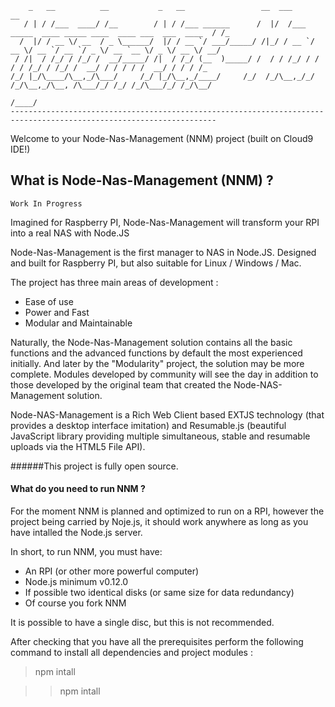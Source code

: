 
        _   __          __           _   __                 __  ___                                                  __ 
       / | / /___  ____/ /__        / | / /___ ______      /  |/  /___ _____  ____ _____ ____  ____ ___  ___  ____  / /_
      /  |/ / __ \/ __  / _ \______/  |/ / __ `/ ___/_____/ /|_/ / __ `/ __ \/ __ `/ __ `/ _ \/ __ `__ \/ _ \/ __ \/ __/
     / /|  / /_/ / /_/ /  __/_____/ /|  / /_/ (__  )_____/ /  / / /_/ / / / / /_/ / /_/ /  __/ / / / / /  __/ / / / /_  
    /_/ |_/\____/\__,_/\___/     /_/ |_/\__,_/____/     /_/  /_/\__,_/_/ /_/\__,_/\__, /\___/_/ /_/ /_/\___/_/ /_/\__/  
                                                                                 /____/                                 
    --------------------------------------------------------------------------------------------------------------------


Welcome to your Node-Nas-Management (NNM) project (built on Cloud9 IDE!)

## What is Node-Nas-Management (NNM) ?

    Work In Progress
Imagined for Raspberry PI, Node-Nas-Management will transform your RPI into a real NAS with Node.JS

Node-Nas-Management is the first manager to NAS in Node.JS. Designed and built for Raspberry PI, but also suitable for Linux / Windows / Mac.

The project has three main areas of development :

* Ease of use
* Power and Fast
* Modular and Maintainable

Naturally, the Node-Nas-Management solution contains all the basic functions and the advanced functions by default the most experienced initially.
And later by the "Modularity" project, the solution may be more complete.
Modules developed by community will see the day in addition to those developed by the original team that created the Node-NAS-Management solution.

Node-NAS-Management is a Rich Web Client based EXTJS technology (that provides a desktop interface imitation) and Resumable.js
(beautiful JavaScript library providing multiple simultaneous, stable and resumable uploads via the HTML5 File API).

######This project is fully open source.


#### What do you need to run NNM ?
For the moment NNM is planned and optimized to run on a RPI, however the project being carried by Noje.js,
it should work anywhere as long as you have intalled the Node.js server.

In short, to run NNM, you must have:
* An RPI (or other more powerful computer)
* Node.js minimum v0.12.0
* If possible two identical disks (or same size for data redundancy)
* Of course you fork NNM

It is possible to have a single disc, but this is not recommended.

After checking that you have all the prerequisites perform the following command to install all dependencies and project modules :

>npm intall

>>npm intall